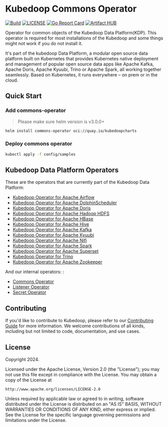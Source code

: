 # Kubedoop Commons Operator

[![Build](https://github.com/zncdatadev/commons-operator/actions/workflows/publish.yml/badge.svg)](https://github.com/zncdatadev/commons-operator/actions/workflows/publish.yml)
[![LICENSE](https://img.shields.io/badge/license-Apache%202.0-blue.svg)](https://opensource.org/licenses/Apache-2.0)
[![Go Report Card](https://goreportcard.com/badge/github.com/zncdatadev/commons-operator)](https://goreportcard.com/report/github.com/zncdatadev/commons-operator)
[![Artifact HUB](https://img.shields.io/endpoint?url=https://artifacthub.io/badge/repository/commons-operator)](https://artifacthub.io/packages/helm/kubedoop/commons-operator)

Operator for common objects of the Kubedoop Data Platform(KDP). This operator is required for most installations of the Kubedoop and some things might not work if you do not install it.

It's part of the kubedoop Data Platform, a modular open source data platform built on Kubernetes that provides Kubernetes native deployment
and management of popular open source data apps like Apache Kafka, Apache Doris, Apache Kyuubi, Trino or Apache Spark, all working
together seamlessly. Based on Kubernetes, it runs everywhere – on prem or in the cloud.

## Quick Start

### Add commons-operator

> Please make sure helm version is v3.0.0+

```bash
helm install commons-operator oci://quay.io/kubedoopcharts
```

### Deploy commons operator

```bash
kubectl apply -f config/samples
```

## Kubedoop Data Platform Operators

These are the operators that are currently part of the Kubedoop Data Platform:

- [Kubedoop Operator for Apache Airflow](https://github.com/zncdatadev/airflow-operator)
- [Kubedoop Operator for Apache DolphinScheduler](https://github.com/zncdatadev/dolphinscheduler-operator)
- [Kubedoop Operator for Apache Doris](https://github.com/zncdatadev/doris-operator)
- [Kubedoop Operator for Apache Hadoop HDFS](https://github.com/zncdatadev/hdfs-operator)
- [Kubedoop Operator for Apache HBase](https://github.com/zncdatadev/hbase-operator)
- [Kubedoop Operator for Apache Hive](https://github.com/zncdatadev/hive-operator)
- [Kubedoop Operator for Apache Kafka](https://github.com/zncdatadev/kafka-operator)
- [Kubedoop Operator for Apache Kyuubi](https://github.com/zncdatadev/kyuubi-operator)
- [Kubedoop Operator for Apache Nifi](https://github.com/zncdatadev/nifi-operator)
- [Kubedoop Operator for Apache Spark](https://github.com/zncdatadev/spark-k8s-operator)
- [Kubedoop Operator for Apache Superset](https://github.com/zncdatadev/superset-operator)
- [Kubedoop Operator for Trino](https://github.com/zncdatadev/trino-operator)
- [Kubedoop Operator for Apache Zookeeper](https://github.com/zncdatadev/zookeeper-operator)

And our internal operators: :

- [Commons Operator](https://github.com/zncdatadev/commons-operator)
- [Listener Operator](https://github.com/zncdatadev/listener-operator)
- [Secret Operator](https://github.com/zncdatadev/secret-operator)

## Contributing

If you'd like to contribute to Kubedoop, please refer to our [Contributing Guide](https://kubedoop.dev/docs/developer-manual/collaboration) for more information.
We welcome contributions of all kinds, including but not limited to code, documentation, and use cases.

## License

Copyright 2024.

Licensed under the Apache License, Version 2.0 (the "License");
you may not use this file except in compliance with the License.
You may obtain a copy of the License at

    http://www.apache.org/licenses/LICENSE-2.0

Unless required by applicable law or agreed to in writing, software
distributed under the License is distributed on an "AS IS" BASIS,
WITHOUT WARRANTIES OR CONDITIONS OF ANY KIND, either express or implied.
See the License for the specific language governing permissions and
limitations under the License.
